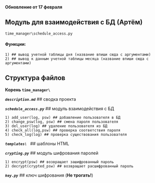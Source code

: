 **Обновление от 17 февраля**

## Модуль для взаимодействия с БД (Артём)


`time_manager\schedule_access.py`

#### **Функции:**

    1) ## вывод учетной таблицы дня (название впиши сюда с аргументами)
    2) ## вывод к данным учетной таблицы месяца (название впиши сюда с аргументами)
             
   
## Структура файлов
**Корень `time_manager\ `**

***`description.md`*** 
    ## сводка проекта

***`schedule_access.py`*** 
    ## модуль взаимодействия с БД
    
    1) add_user(log, psw) ## добавление пользователя в БД 
    2) change_psw(log, psw) ## смена пароля пользователя 
    3) del_user(log) ## удаление пользователя из БД
    4) check_all(log,psw) ## проверка соответствия пароля
    5) check_log(log) ## проверка существования пользователя
    
***`templates\ `*** 
    ## шаблоны HTML

***`crypting.py`*** 
    ## модуль шифрования паролей
        
    1) encrypt(psw) ## возвращает зашифрованный пароль
    2) decrypt(crypted_psw) ## возвращает расшифрованный пароль
     
***`key.py`*** 
    ## ключ шифрования (**Не трогать!**)